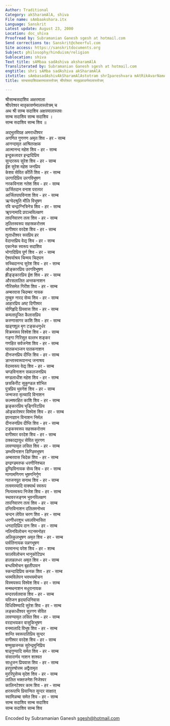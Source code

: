 ```yaml
---
Author: Traditional
Category: akSharamAlA, shiva
File name: sAmbaakshara.itx
Language: Sanskrit
Latest update: August 23, 2000
Location: doc_shiva
Proofread by: Subramanian Ganesh sgesh at hotmail.com
Send corrections to: Sanskrit@cheerful.com
Site access: https://sanskritdocuments.org
Subject: philosophy/hinduism/religion
Sublocation: shiva
Text title: sAMbaa sadAshiva aksharamAlA
Transliterated by: Subramanian Ganesh sgesh at hotmail.com
engtitle: shri sAMba sadAshiva akSharamAlA
itxtitle: sAmbasadAshivAkSharamAlAstotram shrIpareshvara mAtRikAvarNamAlAstotram
title: साम्बसदाशिवाक्षरमालास्तोत्रम् श्रीपरेश्वर मातृइकावर्णमालास्तोत्रम्

---
```

  
 श्रीसाम्बसदाशिव अक्षरमाला   
श्रीपरेश्वर मातृकावर्णमालास्तोत्रम् च  
अथ श्री साम्ब सदाशिव अक्षरमालास्तवः  
साम्ब सदाशिव साम्ब सदाशिव ।  
साम्ब सदाशिव साम्ब शिव ॥  
  
अद्भुतविग्रह अमराधीश्वर  
अगणित गुणगण अमृत शिव - हर - साम्ब  
आनन्दामृत आश्रितरक्षक  
आत्मानन्द महेश शिव - हर - साम्ब  
इन्दुकलादर इन्द्रादिप्रिय  
सुन्दररूप सुरेश शिव - हर - साम्ब  
ईश सुरेश महेश जनप्रिय  
केशव सेवित कीर्ति शिव - हर - साम्ब  
उरगादिप्रिय उरगविभूषण  
नरकविनाश नतेश शिव - हर - साम्ब  
ऊर्जितदान वनाश परात्पर  
आर्जितपापविनाश शिव - हर - साम्ब  
ऋग्वेदश्रुति मौलि विभूषण  
रवि चन्द्राग्नित्रिनेत्र शिव - हर - साम्ब  
ॠपनामादि प्रपञ्चविलक्षण  
तापनिवारण तत्व शिव - हर - साम्ब  
ऌल्लिस्वरूप सहस्रकरोत्तम  
वागीश्वर वरदेश शिव - हर - साम्ब  
ॡताधीश्वर रूपप्रिय हर  
वेदान्तप्रिय वेद्य शिव - हर - साम्ब  
एकानेक स्वरूप सदाशिव  
भोगादिप्रिय पूर्ण शिव - हर - साम्ब  
ऐश्वर्याश्रय चिन्मय चिद्घन  
सच्चिदानन्द सुरेश शिव - हर - साम्ब  
ओङ्कारप्रिय उरगविभूषण  
ह्रीङ्ङ्कारप्रिय ईश शिव - हर - साम्ब  
औरसलालित अन्तकनाशन  
गौरिसमेत गिरीश शिव - हर - साम्ब  
अम्बरवास चिदम्बर नायक  
तुम्बुरु नारद सेव्य शिव - हर - साम्ब  
आहारप्रिय अष्ट दिगीश्वर  
योगिहृदि प्रियवास शिव - हर - साम्ब  
कमलापूजित कैलासप्रिय  
करुणासागर काशि शिव - हर - साम्ब  
खड्गशूल मृग टङ्कधनुर्धर  
विक्रमरूप विश्वेश शिव - हर - साम्ब  
गङ्गा गिरिसुत वल्लभ शङ्कर  
गणहित सर्वजनेश शिव - हर - साम्ब  
घातकभञ्जन पातकनाशन  
दीनजनप्रिय दीप्ति शिव - हर - साम्ब  
ङान्तास्वरूपानन्द जनाश्रय  
वेदस्वरूप वेद्य शिव - हर - साम्ब  
चण्डविनाशन सकलजनप्रिय  
मण्डलाधीश महेश शिव - हर - साम्ब  
छत्रकिरीट सुकुण्डल शोभित  
पुत्रप्रिय भुवनेश शिव - हर - साम्ब  
जन्मजरा मृत्य्वादि विनाशन  
कल्मषरहित काशि शिव - हर - साम्ब  
झङ्कारप्रिय भृङ्गिरिटप्रिय  
ओङ्कारेश्वर विश्वेश शिव - हर - साम्ब  
ज्ञानाज्ञान विनाशन निर्मल  
दीनजनप्रिय दीप्ति शिव - हर - साम्ब  
टङ्कस्वरूप सहस्रकरोत्तम  
वागीश्वर वरदेश शिव - हर - साम्ब  
ठक्काद्यायुध सेवित सुरगण  
लावण्यामृत लसित शिव - हर - साम्ब  
डम्भविनाशन डिण्डिमभूषण  
अम्बरवास चिदेक शिव - हर - साम्ब  
ढण्ढण्डमरुक धरणीनिश्चल  
ढुण्ढिविनायक सेव्य शिव - हर - साम्ब  
णाणामणिगण भूषणनिर्गुण  
नतजनपूत सनाथ शिव - हर - साम्ब  
तत्वमस्यादि वाक्यार्थ स्वरूप  
नित्यस्वरूप निजेश शिव - हर - साम्ब  
स्थावरजङ्गम भुवनविलक्षण  
तापनिवारण तत्व शिव - हर - साम्ब  
दन्तिविनाशन दलितमनोभव  
चन्दन लेपित चरण शिव - हर - साम्ब  
धरणीधरशुभ धवलविभासित  
धनदादिप्रिय दान शिव - हर - साम्ब  
नलिनविलोचन नटनमनोहर  
अलिकुलभूषण अमृत शिव - हर - साम्ब  
पार्वतिनायक पन्नगभूषण  
परमानन्द परेश शिव - हर - शाम्ब  
फालविलोचन भानुकोटिप्रभ  
हालाहलधर अमृत शिव - हर - साम्ब  
बन्धविमोचन बृहतीपावन  
स्कन्दादिप्रिय कनक शिव - हर - साम्ब  
भस्मविलेपन भवभयमोचन  
विस्मयरूप विश्वेश शिव - हर - साम्ब  
मन्मथनाशन मधुरानायक  
मन्दरपर्वतवास शिव - हर - साम्ब  
यतिजन हृदयाधिनिवास  
विधिविष्ण्वादि सुरेश शिव - हर - साम्ब  
लङ्काधीश्वर सुरगण सेवित  
लावण्यामृत लसित शिव - हर - साम्ब  
वरदाभयकर वासुकिभूषण  
वनमालादि विभूष शिव - हर - साम्ब  
शान्ति स्वरूपातिप्रिय सुन्दर  
वागीश्वर वरदेश शिव - हर - साम्ब  
षण्मुखजनक सुरेन्द्रमुनिप्रिय  
षाड्गुण्यादि समेत शिव - हर - साम्ब  
संसारार्णव नाशन शाश्वत  
साधुजन प्रियवास शिव - हर - साम्ब  
हरपुरुषोत्तम अद्वैतामृत  
मुररिपुसेव्य मृदेश शिव - हर - साम्ब  
लालित भक्तजनेश निजेश्वर  
कालिनटेश्वर काम शिव - हर - साम्ब  
क्षररूपाभि प्रियान्वित सुन्दर साक्षात्  
स्वामिन्नम्बा समेत शिव - हर - साम्ब  
साम्ब सदाशिव साम्ब सदाशिव  
साम्ब सदाशिव साम्ब शिव  
  
  
Encoded by Subramanian Ganesh sgesh@hotmail.com  
  
